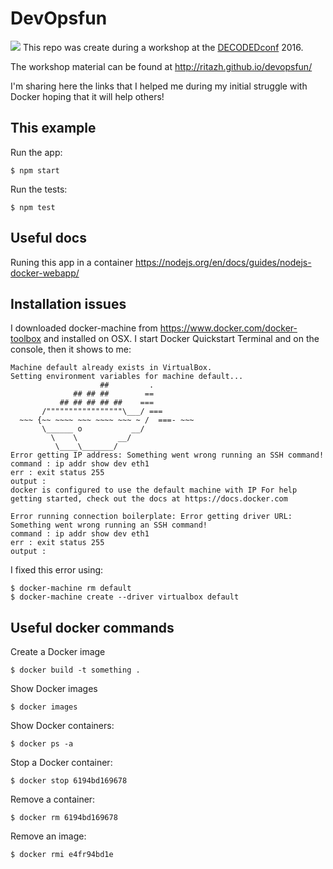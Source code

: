 # DevOpsfun
![](https://api.travis-ci.org/remojansen/DevOpsfun.svg)
This repo was create during a workshop at the [DECODEDconf](http://www.decodedshow.com/events/) 2016.

The workshop material can be found at http://ritazh.github.io/devopsfun/

I'm sharing here the links that I helped me during my initial struggle with Docker hoping that it will help others!

## This example
Run the app:
```
$ npm start
```
Run the tests:
```
$ npm test
```

## Useful docs
Runing this app in a container https://nodejs.org/en/docs/guides/nodejs-docker-webapp/

## Installation issues
I downloaded docker-machine from https://www.docker.com/docker-toolbox and installed on OSX.
I start Docker Quickstart Terminal and on the console, then it shows to me:
```
Machine default already exists in VirtualBox. 
Setting environment variables for machine default...
                    ##         .
              ## ## ##        ==
           ## ## ## ## ##    ===
       /"""""""""""""""""\___/ ===
  ~~~ {~~ ~~~~ ~~~ ~~~~ ~~~ ~ /  ===- ~~~
       \______ o           __/
         \    \         __/
          \____\_______/
Error getting IP address: Something went wrong running an SSH command!
command : ip addr show dev eth1
err : exit status 255
output : 
docker is configured to use the default machine with IP For help getting started, check out the docs at https://docs.docker.com 

Error running connection boilerplate: Error getting driver URL: Something went wrong running an SSH command!
command : ip addr show dev eth1
err : exit status 255
output :
```

I fixed this error using:
```
$ docker-machine rm default
$ docker-machine create --driver virtualbox default
```

## Useful docker commands
Create a Docker image
```
$ docker build -t something .
```
Show Docker images
```
$ docker images
```
Show Docker containers:
```
$ docker ps -a
```
Stop a Docker container:
```
$ docker stop 6194bd169678
```
Remove a container:
```
$ docker rm 6194bd169678
```
Remove an image:
```
$ docker rmi e4fr94bd1e
```

